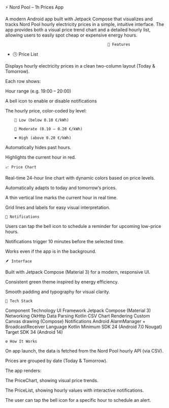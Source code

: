 ⚡ Nord Pool – 1h Prices App

A modern Android app built with Jetpack Compose that visualizes and tracks Nord Pool hourly electricity prices in a simple, intuitive interface.
The app provides both a visual price trend chart and a detailed hourly list, allowing users to easily spot cheap or expensive energy hours.


                                                 🧭 Features

-
    🕒 Price List

Displays hourly electricity prices in a clean two-column layout (Today & Tomorrow).

Each row shows:

Hour range (e.g. 19:00 – 20:00)

A bell icon to enable or disable notifications

The hourly price, color-coded by level:

        💚 Low (below 0.10 €/kWh)

        💛 Moderate (0.10 – 0.20 €/kWh)

        ❤️ High (above 0.20 €/kWh)

Automatically hides past hours.

Highlights the current hour in red.



    📈 Price Chart

Real-time 24-hour line chart with dynamic colors based on price levels.

Automatically adapts to today and tomorrow’s prices.

A thin vertical line marks the current hour in real time.

Grid lines and labels for easy visual interpretation.



    🔔 Notifications

Users can tap the bell icon to schedule a reminder for upcoming low-price hours.

Notifications trigger 10 minutes before the selected time.

Works even if the app is in the background.



    🪶 Interface

Built with Jetpack Compose (Material 3) for a modern, responsive UI.

Consistent green theme inspired by energy efficiency.

Smooth padding and typography for visual clarity.



    🧩 Tech Stack
Component	Technology
UI Framework	Jetpack Compose (Material 3)
Networking	OkHttp
Data Parsing	Kotlin CSV
Chart Rendering	Custom Canvas drawing (Compose)
Notifications	Android AlarmManager + BroadcastReceiver
Language	Kotlin
Minimum SDK	24 (Android 7.0 Nougat)
Target SDK	34 (Android 14)


    ⚙️ How It Works

On app launch, the data is fetched from the Nord Pool hourly API (via CSV).

Prices are grouped by date (Today & Tomorrow).

The app renders:

The PriceChart, showing visual price trends.

The PriceList, showing hourly values with interactive notifications.

The user can tap the bell icon for a specific hour to schedule an alert.
